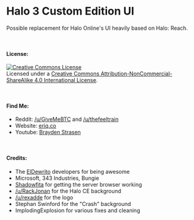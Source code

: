 # Halo 3 Custom Edition UI

Possible replacement for Halo Online's UI heavily based on Halo: Reach. 

&nbsp;

#### License:
<a rel="license" href="http://creativecommons.org/licenses/by-nc-sa/4.0/"><img alt="Creative Commons License" style="border-width:0" src="https://i.creativecommons.org/l/by-nc-sa/4.0/88x31.png" /></a><br/>Licensed under a <a rel="license" href="http://creativecommons.org/licenses/by-nc-sa/4.0/">Creative Commons Attribution-NonCommercial-ShareAlike 4.0 International License</a>.

&nbsp;

#### Find Me:

* Reddit:  <a href="http://reddit.com/user/GiveMeBTC">/u/GiveMeBTC</a> and <a href="http://reddit.com/user/thefeeltrain">/u/thefeeltrain</a>
* Website:  <a href="http://eriq.co">eriq.co</a>
* Youtube: <a href="https://www.youtube.com/channel/UCKtnHACO0eB0cIlK9FlQZ5w">Brayden Strasen</a>

&nbsp;

#### Credits:
* The <a href="https://github.com/FishPhd/DewritoLauncher">ElDewrito</a> developers for being awesome
* Microsoft, 343 Industries, Bungie
* <a href="http://reddit.com/user/Shadowfita">Shadowfita</a> for getting the server browser working
* <a href="http://reddit.com/user/RackJonan">/u/RackJonan</a> for the Halo CE background
* <a href="http://reddit.com/user/rexadde">/u/rexadde</a> for the logo
* Stephan Swinford for the "Crash" background
* ImplodingExplosion for various fixes and cleaning